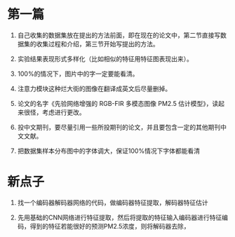 # 第一篇

1. 自己收集的数据集放在提出的方法前面，即在现在的论文中，第二节直接写数据集的收集过程和介绍，第三节开始写提出的方法。

2. 实验结果表现形式多样化（比如相似的特征用特征图表现出来）。

3. 100%的情况下，图片中的字一定要能看清。
4. 注意力模块这种烂大街的图像在翻译成英文后尽量删掉。
5. 论文的名字《先验网络增强的 RGB-FIR 多模态图像 PM2.5 估计模型》，读起来很怪，考虑进行更改。
6. 投中文期刊，要尽量引用一些所投期刊的论文，并且要包含一定的其他期刊中文文献。

7. 把数据集样本分布图中的字体调大，保证100%情况下字体都能看清

# 新点子

1. 找一个编码器解码器网络的代码，做编码器特征提取，解码器特征估计

2. 先用基础的CNN网络进行特征提取，然后将提取的特征输入编码器进行特征编码，得到的特征若能很好的预测PM2.5浓度，则将解码器去除，